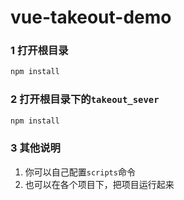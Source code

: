 # vue-takeout-demo

### 1 打开根目录

```bash
npm install
```
### 2 打开根目录下的`takeout_sever`
```bash
npm install
```
### 3 其他说明
1. 你可以自己配置`scripts`命令
2. 也可以在各个项目下，把项目运行起来